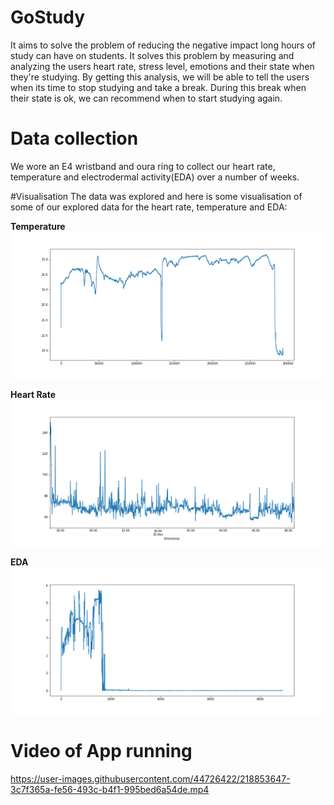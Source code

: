 # GoStudy
It aims to solve the problem of reducing the negative impact long hours of study can have on students. It solves this problem by measuring and analyzing the users heart rate, stress level, emotions and their state when they're studying. By getting this analysis, we will be able to tell the users when its time to stop studying and take a break. During this break when their state is ok, we can recommend when to start studying again.

# Data collection
We wore an E4 wristband and oura ring to collect our heart rate, temperature and electrodermal activity(EDA) over a number of weeks.


#Visualisation
The data was explored and here is some visualisation of some of our explored data for the heart rate, temperature and EDA:

**Temperature**
![Temperature](https://github.com/erifejams/Study/blob/main/Data%20Analysis/data%20visualisations/temp.png)

**Heart Rate**
![heart rate](https://github.com/erifejams/Study/blob/main/Data%20Analysis/data%20visualisations/heartrate.png)

**EDA**
![EDA](https://github.com/erifejams/Study/blob/main/Data%20Analysis/data%20visualisations/eda.png)

# Video of App running
https://user-images.githubusercontent.com/44726422/218853647-3c7f365a-fe56-493c-b4f1-995bed6a54de.mp4

